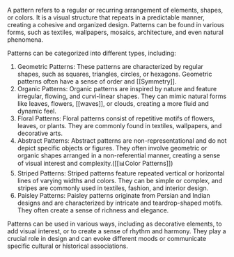 A pattern refers to a regular or recurring arrangement of elements, shapes, or colors. It is a visual structure that repeats in a predictable manner, creating a cohesive and organized design. Patterns can be found in various forms, such as textiles, wallpapers, mosaics, architecture, and even natural phenomena.

Patterns can be categorized into different types, including:

1. Geometric Patterns: These patterns are characterized by regular shapes, such as squares, triangles, circles, or hexagons. Geometric patterns often have a sense of order and [[Symmetry]].    
2. Organic Patterns: Organic patterns are inspired by nature and feature irregular, flowing, and curvi-linear shapes. They can mimic natural forms like leaves, flowers, [[waves]], or clouds, creating a more fluid and dynamic feel.    
3. Floral Patterns: Floral patterns consist of repetitive motifs of flowers, leaves, or plants. They are commonly found in textiles, wallpapers, and decorative arts.    
4. Abstract Patterns: Abstract patterns are non-representational and do not depict specific objects or figures. They often involve geometric or organic shapes arranged in a non-referential manner, creating a sense of visual interest and complexity.([[📊Color Patterns]])
5. Striped Patterns: Striped patterns feature repeated vertical or horizontal lines of varying widths and colors. They can be simple or complex, and stripes are commonly used in textiles, fashion, and interior design.    
6. Paisley Patterns: Paisley patterns originate from Persian and Indian designs and are characterized by intricate and teardrop-shaped motifs. They often create a sense of richness and elegance.

Patterns can be used in various ways, including as decorative elements, to add visual interest, or to create a sense of rhythm and harmony. They play a crucial role in design and can evoke different moods or communicate specific cultural or historical associations.